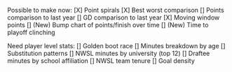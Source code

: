 Possible to make now:
[X] Point spirals
[X] Best worst comparison
[] Points comparison to last year
[] GD comparison to last year
[X] Moving window points
[] (New) Bump chart of points/finish over time
[] (New) Time to playoff clinching


Need player level stats:
[] Golden boot race
[] Minutes breakdown by age
[] Substitution patterns
[] NWSL minutes by university (top 12)
[] Draftee minutes by school affiliation
[] NWSL team tenure
[] Goal density
